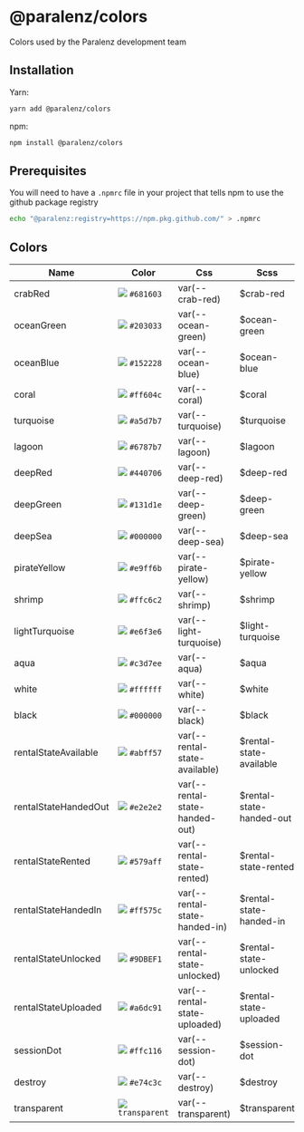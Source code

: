 # @paralenz/colors
Colors used by the Paralenz development team

## Installation
Yarn:
```sh
yarn add @paralenz/colors
```
npm:
```sh
npm install @paralenz/colors
```

## Prerequisites
You will need to have a `.npmrc` file in your project that tells npm to use the github package registry
```sh
echo "@paralenz:registry=https://npm.pkg.github.com/" > .npmrc
```

## Colors
| Name | Color | Css | Scss |
|---|---|---|---|
| crabRed | ![](https://via.placeholder.com/15/681603?text=+) `#681603`  | var(--crab-red) | $crab-red |
| oceanGreen | ![](https://via.placeholder.com/15/203033?text=+) `#203033`  | var(--ocean-green) | $ocean-green |
| oceanBlue | ![](https://via.placeholder.com/15/152228?text=+) `#152228`  | var(--ocean-blue) | $ocean-blue |
| coral | ![](https://via.placeholder.com/15/ff604c?text=+) `#ff604c`  | var(--coral) | $coral |
| turquoise | ![](https://via.placeholder.com/15/a5d7b7?text=+) `#a5d7b7`  | var(--turquoise) | $turquoise |
| lagoon | ![](https://via.placeholder.com/15/6787b7?text=+) `#6787b7`  | var(--lagoon) | $lagoon |
| deepRed | ![](https://via.placeholder.com/15/440706?text=+) `#440706`  | var(--deep-red) | $deep-red |
| deepGreen | ![](https://via.placeholder.com/15/131d1e?text=+) `#131d1e`  | var(--deep-green) | $deep-green |
| deepSea | ![](https://via.placeholder.com/15/000000?text=+) `#000000`  | var(--deep-sea) | $deep-sea |
| pirateYellow | ![](https://via.placeholder.com/15/e9ff6b?text=+) `#e9ff6b`  | var(--pirate-yellow) | $pirate-yellow |
| shrimp | ![](https://via.placeholder.com/15/ffc6c2?text=+) `#ffc6c2`  | var(--shrimp) | $shrimp |
| lightTurquoise | ![](https://via.placeholder.com/15/e6f3e6?text=+) `#e6f3e6`  | var(--light-turquoise) | $light-turquoise |
| aqua | ![](https://via.placeholder.com/15/c3d7ee?text=+) `#c3d7ee`  | var(--aqua) | $aqua |
| white | ![](https://via.placeholder.com/15/ffffff?text=+) `#ffffff`  | var(--white) | $white |
| black | ![](https://via.placeholder.com/15/000000?text=+) `#000000`  | var(--black) | $black |
| rentalStateAvailable | ![](https://via.placeholder.com/15/abff57?text=+) `#abff57`  | var(--rental-state-available) | $rental-state-available |
| rentalStateHandedOut | ![](https://via.placeholder.com/15/e2e2e2?text=+) `#e2e2e2`  | var(--rental-state-handed-out) | $rental-state-handed-out |
| rentalStateRented | ![](https://via.placeholder.com/15/579aff?text=+) `#579aff`  | var(--rental-state-rented) | $rental-state-rented |
| rentalStateHandedIn | ![](https://via.placeholder.com/15/ff575c?text=+) `#ff575c`  | var(--rental-state-handed-in) | $rental-state-handed-in |
| rentalStateUnlocked | ![](https://via.placeholder.com/15/9DBEF1?text=+) `#9DBEF1`  | var(--rental-state-unlocked) | $rental-state-unlocked |
| rentalStateUploaded | ![](https://via.placeholder.com/15/a6dc91?text=+) `#a6dc91`  | var(--rental-state-uploaded) | $rental-state-uploaded |
| sessionDot | ![](https://via.placeholder.com/15/ffc116?text=+) `#ffc116`  | var(--session-dot) | $session-dot |
| destroy | ![](https://via.placeholder.com/15/e74c3c?text=+) `#e74c3c`  | var(--destroy) | $destroy |
| transparent | ![](https://via.placeholder.com/15/transparent?text=+) `transparent`  | var(--transparent) | $transparent |